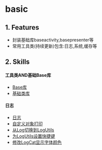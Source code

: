 # basic


## 1. Features
* 封装基础库baseactivity,basepresenter等
* 常用工具类(持续更新)包含:日志,系统,缓存等


## 2. Skills
#### 工具类AND基础Base库
* [Base库](./doc/basic_base.md)
* [基础类库](./doc/basic_util.md)

#### 日志
* [日志](./doc/log_util.md)
* [自定义对象打印](./doc/custom_parser.md)
* [从Log切换到LogUtils](./doc/log_to_logutils.md)
* [为LogUtils设置快捷键](./doc/logutils_templates.md)
* [修改LogCat显示字体颜色](./doc/logcat_color.md)

